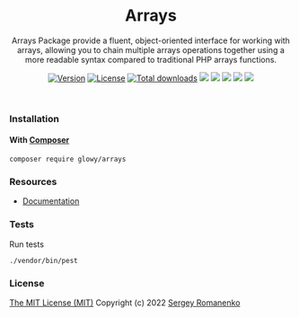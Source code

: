 <h1 align="center">Arrays</h1>
<p align="center">
Arrays Package provide a fluent, object-oriented interface for working with arrays, allowing you to chain multiple arrays operations together using a more readable syntax compared to traditional PHP arrays functions.
</p>
<p align="center">
<a href="https://github.com/glowyphp/arrays/releases"><img alt="Version" src="https://img.shields.io/github/release/glowyphp/arrays.svg?label=version&color=green"></a> <a href="https://github.com/glowyphp/arrays"><img src="https://img.shields.io/badge/license-MIT-blue.svg?color=green" alt="License"></a> <a href="https://packagist.org/packages/glowy/arrays"><img src="https://poser.pugx.org/glowy/arrays/downloads" alt="Total downloads"></a> <img src="https://github.com/glowyphp/arrays/workflows/Static%20Analysis/badge.svg?branch=dev"> <img src="https://github.com/glowyphp/arrays/workflows/Tests/badge.svg">
  <a href="https://app.codacy.com/gh/glowy/arrays?utm_source=github.com&utm_medium=referral&utm_content=glowy/arrays&utm_campaign=Badge_Grade_Dashboard"><img src="https://api.codacy.com/project/badge/Grade/72b4dc84c20145e1b77dc0004a3c8e3d"></a> <a href="https://codeclimate.com/github/glowy/arrays/maintainability"><img src="https://api.codeclimate.com/v1/badges/a4c673a4640a3863a9a4/maintainability" /></a> <img src="http://poser.pugx.org/glowy/arrays/require/php">
</p>


<br>

### Installation

#### With [Composer](https://getcomposer.org)

```
composer require glowy/arrays
```

### Resources
* [Documentation](https://digital.flextype.org/glowyphp/packages/arrays)

### Tests

Run tests

```
./vendor/bin/pest
```

### License
[The MIT License (MIT)](https://github.com/glowyphp/arrays/blob/master/LICENSE)
Copyright (c) 2022 [Sergey Romanenko](https://github.com/Awilum)
